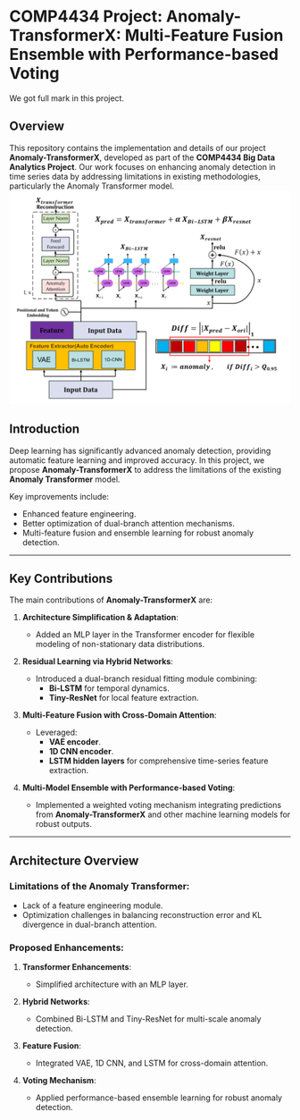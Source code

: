 # COMP4434 Project: Anomaly-TransformerX: Multi-Feature Fusion Ensemble with Performance-based Voting
We got full mark in this project.
## Overview
This repository contains the implementation and details of our project **Anomaly-TransformerX**, developed as part of the **COMP4434 Big Data Analytics Project**. Our work focuses on enhancing anomaly detection in time series data by addressing limitations in existing methodologies, particularly the Anomaly Transformer model. 
![COMP NN](compnn.png)
## Introduction

Deep learning has significantly advanced anomaly detection, providing automatic feature learning and improved accuracy. In this project, we propose **Anomaly-TransformerX** to address the limitations of the existing **Anomaly Transformer** model. 

Key improvements include:
- Enhanced feature engineering.
- Better optimization of dual-branch attention mechanisms.
- Multi-feature fusion and ensemble learning for robust anomaly detection.

---

## Key Contributions
The main contributions of **Anomaly-TransformerX** are:
1. **Architecture Simplification & Adaptation**:
   - Added an MLP layer in the Transformer encoder for flexible modeling of non-stationary data distributions.
   
2. **Residual Learning via Hybrid Networks**:
   - Introduced a dual-branch residual fitting module combining:
     - **Bi-LSTM** for temporal dynamics.
     - **Tiny-ResNet** for local feature extraction.

3. **Multi-Feature Fusion with Cross-Domain Attention**:
   - Leveraged:
     - **VAE encoder**.
     - **1D CNN encoder**.
     - **LSTM hidden layers** for comprehensive time-series feature extraction.

4. **Multi-Model Ensemble with Performance-based Voting**:
   - Implemented a weighted voting mechanism integrating predictions from **Anomaly-TransformerX** and other machine learning models for robust outputs.

---

## Architecture Overview
### Limitations of the Anomaly Transformer:
- Lack of a feature engineering module.
- Optimization challenges in balancing reconstruction error and KL divergence in dual-branch attention.

### Proposed Enhancements:
1. **Transformer Enhancements**:
   - Simplified architecture with an MLP layer.
   
2. **Hybrid Networks**:
   - Combined Bi-LSTM and Tiny-ResNet for multi-scale anomaly detection.

3. **Feature Fusion**:
   - Integrated VAE, 1D CNN, and LSTM for cross-domain attention.

4. **Voting Mechanism**:
   - Applied performance-based ensemble learning for robust anomaly detection.

